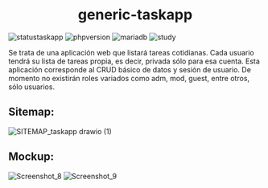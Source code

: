 <center> <h1>generic-taskapp</h1> </center>

![statustaskapp](https://img.shields.io/badge/taskapp-developing-yellow) ![phpversion](https://img.shields.io/badge/PHP-8.1.2-informational) ![mariadb](https://img.shields.io/badge/MySQL-10.4.22-informational) ![study](https://img.shields.io/badge/college%20project-blueviolet)

Se trata de una aplicación web que listará tareas cotidianas. Cada usuario tendrá su lista de tareas propia, es decir, privada sólo para esa cuenta. Esta aplicación corresponde al CRUD básico de datos y sesión de usuario. De momento no existirán roles variados como adm, mod, guest, entre otros, sólo usuarios.


## Sitemap:

![SITEMAP_taskapp drawio (1)](https://user-images.githubusercontent.com/63030605/169191358-960046bf-9ecf-47c7-9eae-ae97b2bd1355.svg)

## Mockup:

![Screenshot_8](https://user-images.githubusercontent.com/63030605/174921356-b6a5fbb7-7c93-4749-8a7c-6be5ffc2b3f1.png)
![Screenshot_9](https://user-images.githubusercontent.com/63030605/174921361-ae2d5ea9-f9ff-4dd1-a982-4467441ba321.png)
